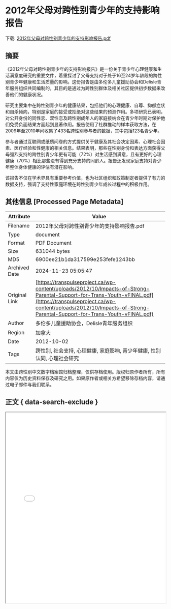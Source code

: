 # 2012年父母对跨性别青少年的支持影响报告

<!-- tcd_download_link -->
下载: <a href="2012年父母对跨性别青少年的支持影响报告.pdf" download>2012年父母对跨性别青少年的支持影响报告.pdf</a>
<!-- tcd_download_link_end -->

## 摘要

<!-- tcd_abstract -->
《2012年父母对跨性别青少年的支持影响报告》是一份关于青少年心理健康和生活满意度研究的重要文件，着重探讨了父母支持对于处于16至24岁年龄段的跨性别青少年健康和生活质量的影响。这份报告是由多伦多儿童援助协会和Delisle青年服务组织共同编制的，其目的是通过为跨性别群体及相关社区提供初步数据来改善他们的健康状况。 

研究主要集中在跨性别青少年的健康结果，包括他们的心理健康、自尊、抑郁症状和自杀倾向，特别是家庭的接受或拒绝对这些结果的预测作用。多项研究已表明，对公开身份的同性恋、双性恋及跨性别成年人的家庭接纳会在青少年时期对保护他们免受负面结果方面起到显著作用。报告使用了社群推动的样本获取方法，在2009年至2010年间收集了433名跨性别参与者的数据，其中包括123名青少年。

参与者通过互联网或纸质问卷的方式提供关于健康及其社会决定因素、心理社会因素、医疗经验和性健康的相关信息。结果表明，那些在性别身份和表达方面获得父母强烈支持的跨性别青少年更有可能（72%）对生活感到满意，且有更好的心理健康（70%）相比那些没有得到充分支持的同龄人。报告还发现家庭支持对青少年整体身体健康的评估有潜在影响。

该报告不仅在学术界具有重要参考价值，也为社区组织和政策制定者提供了有力的数据支持，强调了支持性家庭环境在跨性别青少年成长过程中的积极作用。

<!-- tcd_abstract_end -->

## 其他信息 [Processed Page Metadata]

| Attribute       | Value                                  |
|-----------------|----------------------------------------|
| Filename        | 2012年父母对跨性别青少年的支持影响报告.pdf                             |
| Type            | document                                 |
| Format          | PDF Document                               |
| Size            | 631044 bytes                           |
| MD5             | 6900ee21b1da317599e253fefe1243bb                                  |
| Archived Date   | 2024-11-23 05:05:47                             |
| Original Link   | [https://transpulseproject.ca/wp-content/uploads/2012/10/Impacts-of-Strong-Parental-Support-for-Trans-Youth-vFINAL.pdf](https://transpulseproject.ca/wp-content/uploads/2012/10/Impacts-of-Strong-Parental-Support-for-Trans-Youth-vFINAL.pdf)                         |
| Author          | 多伦多儿童援助协会，Delisle青年服务组织                               |
| Region          | 加拿大                               |
| Date            | 2012-10-02                                 |
| Tags            | 跨性别, 社会支持, 心理健康, 家庭影响, 青少年健康, 性别认同, 心理社会研究                                 |

本文由跨性别中文数字档案馆归档整理，仅供存档使用。版权归原作者所有，所有内容仅为历史资料保存及研究之用。如果原作者或相关方希望移除存档内容，请通过电子邮件与我们联系。

## 正文 { data-search-exclude }

<!-- tcd_main_text -->
<iframe src="../2012年父母对跨性别青少年的支持影响报告.pdf" width="100%" height="600px">
    <p>无法显示PDF，请下载查看。</p>
</iframe>
<!-- tcd_main_text_end -->

